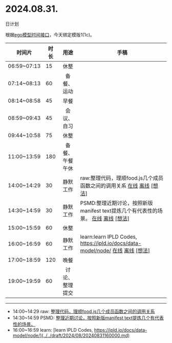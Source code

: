 # 2024.08.31.
日计划

根据[ego模型时间接口](https://gitee.com/hyg/blog/blob/master/timeflow.md)，今天绑定模版1(1c)。

| 时间片 | 时长 | 用途 | 手稿 |
| --- | --- | :---: | --- |
| 06:59~07:13 | 15 | 休整 |  |
| 07:14~08:13 | 60 | 备餐、运动 |  |
| 08:14~08:58 | 45 | 早餐 |  |
| 08:59~09:43 | 45 | 会议、自习 |  |
| 09:44~10:58 | 75 | 休整 |  |
| 11:00~13:59 | 180 | 备餐、午餐午休 |  |
| 14:00~14:29 | 30 | 静默工作 | raw:整理代码，理顺food.js几个成员函数之间的调用关系 [在线](http://simp.ly/p/8t3vlk) [离线](../../draft/2024/08/20240831140000.md) <a href="mailto:huangyg@mars22.com?subject=关于2024.08.31.[raw:整理代码，理顺food.js几个成员函数之间的调用关系]任务&body=日期: 20240831%0D%0A序号: 6%0D%0A手稿:../../draft/2024/08/20240831140000.md%0D%0A---请勿修改邮件主题及以上内容 从下一行开始写您的想法---%0D%0A">[想法]</a> |
| 14:30~14:59 | 30 | 静默工作 | PSMD:整理近期讨论，按照新版manifest text提炼几个有代表性的场景。 [在线](http://simp.ly/p/5k9gJy) [离线](../../draft/2024/08/20240831143000.md) <a href="mailto:huangyg@mars22.com?subject=关于2024.08.31.[PSMD:整理近期讨论，按照新版manifest text提炼几个有代表性的场景。]任务&body=日期: 20240831%0D%0A序号: 7%0D%0A手稿:../../draft/2024/08/20240831143000.md%0D%0A---请勿修改邮件主题及以上内容 从下一行开始写您的想法---%0D%0A">[想法]</a> |
| 15:00~15:59 | 60 | 休整 |  |
| 16:00~16:59 | 60 | 静默工作 | learn:learn IPLD Codes, https://ipld.io/docs/data-model/node/ [在线](http://simp.ly/p/4QDThK) [离线](../../draft/2024/08/20240831160000.md) <a href="mailto:huangyg@mars22.com?subject=关于2024.08.31.[learn:learn IPLD Codes, https://ipld.io/docs/data-model/node/]任务&body=日期: 20240831%0D%0A序号: 9%0D%0A手稿:../../draft/2024/08/20240831160000.md%0D%0A---请勿修改邮件主题及以上内容 从下一行开始写您的想法---%0D%0A">[想法]</a> |
| 17:00~18:59 | 120 | 晚餐 |  |
| 19:00~19:59 | 60 | 讨论、整理提交 |  |

---

- 14:00~14:29	raw: [整理代码，理顺food.js几个成员函数之间的调用关系](../../draft/2024/08/20240831140000.md)
- 14:30~14:59	PSMD: [整理近期讨论，按照新版manifest text提炼几个有代表性的场景。](../../draft/2024/08/20240831143000.md)
- 16:00~16:59	learn: [learn IPLD Codes, https://ipld.io/docs/data-model/node/](../../draft/2024/08/20240831160000.md)
